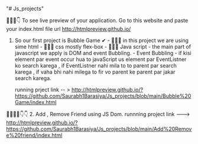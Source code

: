 "# Js_projects" 


👀👀👀👇
    To see live preview of your application.
    Go to this website and paste your index.html file url  http://htmlpreview.github.io/

1. So our first project is Bubble Game ✔
            - 👀👀👀 in this project we are using sime html
            - 👀👀👀 css mostly flex-box
            - 👀👀👀 Java script 
                - the main part of javascript we apply is DOM and event Bubbling.
            - Event Bubbling - if kisi element par event occur hua to javaScript us element par EventListner ko search karega , if EventListner nahi mila to to parent par search karega , if vaha bhi nahi milega to fir vo parent ke parent par jakar search karega.

    running prject link -- > http://htmlpreview.github.io/?https://github.com/Saurabh1Barasiya/Js_projects/blob/main/Bubble%20Game/index.html


👀👀👀👀👇👇
2. Add , Remove Friend using JS Dom.
   runnning project link ---> http://htmlpreview.github.io/?https://github.com/Saurabh1Barasiya/Js_projects/blob/main/Add%20Remove%20friend/index.html
